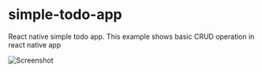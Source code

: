 # simple-todo-app
React native simple todo app. This example shows basic CRUD operation in react native app

![Screenshot](https://blogger.googleusercontent.com/img/a/AVvXsEh312B6dtmzdtg5KfuTRS9nR_3kqACU5kwKBGHUdNs1sVP4BSro16176Nevi34yP_r9teWlaU3c5CUBHjM8S5YwGrrKRIbMubh8bI7Rl6s_80N1-j-Ox1hVcMYnnNh0VyvyjKjpFwAFP4E54H2gGS1PrOL2aeK2VtZt-HkkIq2dOBdGVWhTNY9G7fpxTA=s426)
